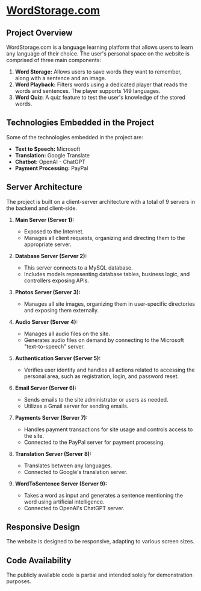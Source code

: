 # [WordStorage.com](https://www.wordstorage.com/)

## Project Overview
WordStorage.com is a language learning platform that allows users to learn any language of their choice. The user's personal space on the website is comprised of three main components:

1. **Word Storage:** Allows users to save words they want to remember, along with a sentence and an image.
2. **Word Playback:** Filters words using a dedicated player that reads the words and sentences. The player supports 149 languages.
3. **Word Quiz:** A quiz feature to test the user's knowledge of the stored words.

## Technologies Embedded in the Project

Some of the technologies embedded in the project are:

- **Text to Speech:** Microsoft
- **Translation:** Google Translate
- **Chatbot:** OpenAI - ChatGPT
- **Payment Processing:** PayPal

## Server Architecture

The project is built on a client-server architecture with a total of 9 servers in the backend and client-side.

1. **Main Server (Server 1):**
   - Exposed to the Internet.
   - Manages all client requests, organizing and directing them to the appropriate server.

2. **Database Server (Server 2):**
   - This server connects to a MySQL database.
   - Includes models representing database tables, business logic, and controllers exposing APIs.

3. **Photos Server (Server 3):**
   - Manages all site images, organizing them in user-specific directories and exposing them externally.

4. **Audio Server (Server 4):**
   - Manages all audio files on the site.
   - Generates audio files on demand by connecting to the Microsoft "text-to-speech" server.

5. **Authentication Server (Server 5):**
   - Verifies user identity and handles all actions related to accessing the personal area, such as registration, login, and password reset.

6. **Email Server (Server 6):**
   - Sends emails to the site administrator or users as needed.
   - Utilizes a Gmail server for sending emails.

7. **Payments Server (Server 7):**
   - Handles payment transactions for site usage and controls access to the site.
   - Connected to the PayPal server for payment processing.

8. **Translation Server (Server 8):**
   - Translates between any languages.
   - Connected to Google's translation server.

9. **WordToSentence Server (Server 9):**
   - Takes a word as input and generates a sentence mentioning the word using artificial intelligence.
   - Connected to OpenAI's ChatGPT server.

## Responsive Design
The website is designed to be responsive, adapting to various screen sizes.

## Code Availability
The publicly available code is partial and intended solely for demonstration purposes.
